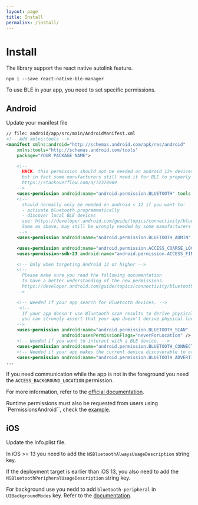 ```yaml
---
layout: page
title: Install
permalink: /install/
---
```


# Install

The library support the react native autolink feature.

```shell
npm i --save react-native-ble-manager
```

To use BLE in your app, you need to set specific permissions.

## Android

Update your manifest file

```xml
// file: android/app/src/main/AndroidManifest.xml
<!-- Add xmlns:tools -->
<manifest xmlns:android="http://schemas.android.com/apk/res/android"
    xmlns:tools="http://schemas.android.com/tools"
    package="YOUR_PACKAGE_NAME">

    <!--
      HACK: this permission should not be needed on android 12+ devices anymore,
      but in fact some manufacturers still need it for BLE to properly work :
      https://stackoverflow.com/a/72370969
    -->
    <uses-permission android:name="android.permission.BLUETOOTH" tools:remove="android:maxSdkVersion" />
    <!--
      should normally only be needed on android < 12 if you want to:
      - activate bluetooth programmatically
      - discover local BLE devices
      see: https://developer.android.com/guide/topics/connectivity/bluetooth/permissions#discover-local-devices.
      Same as above, may still be wrongly needed by some manufacturers on android 12+.
     -->
    <uses-permission android:name="android.permission.BLUETOOTH_ADMIN" tools:remove="android:maxSdkVersion" />

    <uses-permission android:name="android.permission.ACCESS_COARSE_LOCATION" android:maxSdkVersion="28"/>
    <uses-permission-sdk-23 android:name="android.permission.ACCESS_FINE_LOCATION" android:maxSdkVersion="30"/>

    <!-- Only when targeting Android 12 or higher -->
    <!--
      Please make sure you read the following documentation
      to have a better understanding of the new permissions.
      https://developer.android.com/guide/topics/connectivity/bluetooth/permissions#assert-never-for-location
    -->

    <!-- Needed if your app search for Bluetooth devices. -->
     <!--
      If your app doesn't use Bluetooth scan results to derive physical location information,
      you can strongly assert that your app doesn't derive physical location.
    -->
    <uses-permission android:name="android.permission.BLUETOOTH_SCAN"
                     android:usesPermissionFlags="neverForLocation" />
    <!-- Needed if you want to interact with a BLE device. -->
    <uses-permission android:name="android.permission.BLUETOOTH_CONNECT" />
    <!-- Needed if your app makes the current device discoverable to other Bluetooth devices. -->
    <uses-permission android:name="android.permission.BLUETOOTH_ADVERTISE" />
...
```

If you need communication while the app is not in the foreground you need the `ACCESS_BACKGROUND_LOCATION` permission.

For more information, refer to the [official documentation](https://developer.android.com/develop/connectivity/bluetooth/bt-permissions).

Runtime permissions must also be requested from users using `PermissionsAndroid``, check the [example](https://github.com/innoveit/react-native-ble-manager/blob/master/example/App.tsx).


## iOS

Update the Info.plist file.

In iOS >= 13 you need to add the `NSBluetoothAlwaysUsageDescription` string key.

If the deployment target is earlier than iOS 13, you also need to add the `NSBluetoothPeripheralUsageDescription` string key.

For background use you nedd to add `bluetooth-peripheral` in `UIBackgroundModes` key. Refer to the [documentation](https://developer.apple.com/documentation/xcode/configuring-background-execution-modes/).